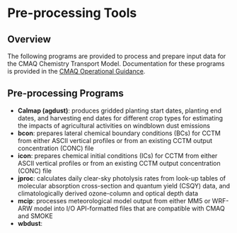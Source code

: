 Pre-processing Tools
========

## Overview
The following programs are provided to process and prepare input data for the CMAQ Chemistry Transport Model.  Documentation for these programs is provided in the [CMAQ Operational Guidance](../CCTM/docs/User_Manual).  

## Pre-processing Programs
* **Calmap (agdust)**:  produces gridded planting start dates, planting end dates, and harvesting end dates for different crop types for estimating the impacts of agricultural activities on windblown dust emissions
* **bcon**: prepares lateral chemical boundary conditions (BCs) for CCTM from either ASCII vertical profiles or from an existing CCTM output concentration (CONC) file
* **icon**: prepares chemical initial conditions (ICs) for CCTM from either ASCII vertical profiles or from an existing CCTM output concentration (CONC) file
* **jproc**: calculates daily clear-sky photolysis rates from look-up tables of molecular absorption cross-section and quantum yield (CSQY) data, and climatologically derived ozone-column and optical depth data
* **mcip**: processes meteorological model output from either MM5 or WRF-ARW model into I/O API-formatted files that are compatible with CMAQ and SMOKE
* **wbdust**: 
 

